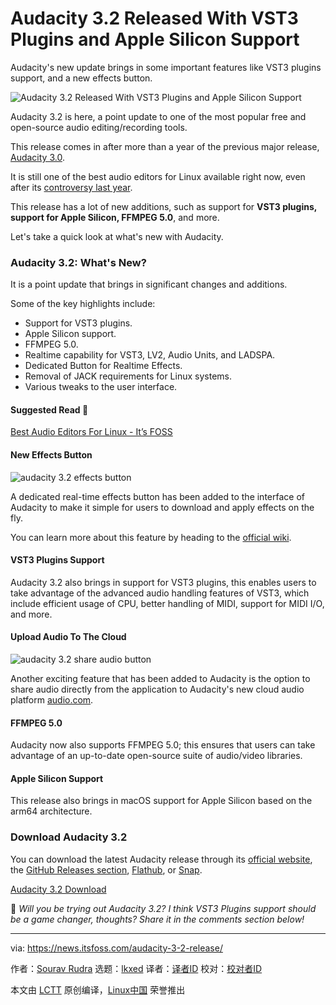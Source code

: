 [#]: subject: "Audacity 3.2 Released With VST3 Plugins and Apple Silicon Support"
[#]: via: "https://news.itsfoss.com/audacity-3-2-release/"
[#]: author: "Sourav Rudra https://news.itsfoss.com/author/sourav/"
[#]: collector: "lkxed"
[#]: translator: "littlebirdnest"
[#]: reviewer: " "
[#]: publisher: " "
[#]: url: " "

Audacity 3.2 Released With VST3 Plugins and Apple Silicon Support
======
Audacity's new update brings in some important features like VST3 plugins support, and a new effects button.

![Audacity 3.2 Released With VST3 Plugins and Apple Silicon Support][1]

Audacity 3.2 is here, a point update to one of the most popular free and open-source audio editing/recording tools.

This release comes in after more than a year of the previous major release, [Audacity 3.0][2].

It is still one of the best audio editors for Linux available right now, even after its [controversy last year][3].

This release has a lot of new additions, such as support for **VST3 plugins, support for Apple Silicon, FFMPEG 5.0**, and more.

Let's take a quick look at what's new with Audacity.

### Audacity 3.2: What's New?

It is a point update that brings in significant changes and additions.

Some of the key highlights include:

* Support for VST3 plugins.
* Apple Silicon support.
* FFMPEG 5.0.
* Realtime capability for VST3, LV2, Audio Units, and LADSPA.
* Dedicated Button for Realtime Effects.
* Removal of JACK requirements for Linux systems.
* Various tweaks to the user interface.

#### Suggested Read 📖

[Best Audio Editors For Linux - It’s FOSS][4]

#### New Effects Button

![audacity 3.2 effects button][6]

A dedicated real-time effects button has been added to the interface of Audacity to make it simple for users to download and apply effects on the fly.

You can learn more about this feature by heading to the [official wiki][7].

#### VST3 Plugins Support

Audacity 3.2 also brings in support for VST3 plugins, this enables users to take advantage of the advanced audio handling features of VST3, which include efficient usage of CPU, better handling of MIDI, support for MIDI I/O, and more.

#### Upload Audio To The Cloud

![audacity 3.2 share audio button][8]

Another exciting feature that has been added to Audacity is the option to share audio directly from the application to Audacity's new cloud audio platform [audio.com][9].

#### FFMPEG 5.0

Audacity now also supports FFMPEG 5.0; this ensures that users can take advantage of an up-to-date open-source suite of audio/video libraries.

#### Apple Silicon Support

This release also brings in macOS support for Apple Silicon based on the arm64 architecture.

### Download Audacity 3.2

You can download the latest Audacity release through its [official website][10], the [GitHub Releases section][11], [Flathub][12], or [Snap][13].

[Audacity 3.2 Download][14]

💬 *Will you be trying out Audacity 3.2? I think VST3 Plugins support should be a game changer, thoughts? Share it in the comments section below!*

--------------------------------------------------------------------------------

via: https://news.itsfoss.com/audacity-3-2-release/

作者：[Sourav Rudra][a]
选题：[lkxed][b]
译者：[译者ID](https://github.com/译者ID)
校对：[校对者ID](https://github.com/校对者ID)

本文由 [LCTT](https://github.com/LCTT/TranslateProject) 原创编译，[Linux中国](https://linux.cn/) 荣誉推出

[a]: https://news.itsfoss.com/author/sourav/
[b]: https://github.com/lkxed
[1]: https://news.itsfoss.com/content/images/size/w1200/2022/09/audacity-3-2-release.jpg
[2]: https://news.itsfoss.com/audacity-3-0-release/
[3]: https://news.itsfoss.com/audacity-fiasco-fork/
[4]: https://itsfoss.com/best-audio-editors-linux/
[6]: https://news.itsfoss.com/content/images/2022/09/Audacity_3.2_effects_button.gif
[7]: https://support.audacityteam.org/audio-editing/using-realtime-effects
[8]: https://news.itsfoss.com/content/images/2022/09/Audacity_3.2_share_audio_button.png
[9]: https://audio.com/
[10]: https://www.audacityteam.org/download/
[11]: https://github.com/audacity/audacity/releases
[12]: https://flathub.org/apps/details/org.audacityteam.Audacity
[13]: https://snapcraft.io/audacity
[14]: https://www.audacityteam.org/download/
